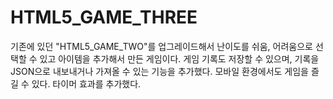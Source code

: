 # HTML5_GAME_THREE
기존에 있던 "HTML5_GAME_TWO"를 업그레이드해서 난이도를 쉬움, 어려움으로 선택할 수 있고 아이템을 추가해서 만든 게임이다.
게임 기록도 저장할 수 있으며, 기록을 JSON으로 내보내거나 가져올 수 있는 기능을 추가했다.
모바일 환경에서도 게임을 즐길 수 있다.
타이머 효과를 추가했다.
